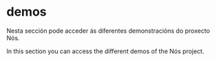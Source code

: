 # demos
Nesta sección pode acceder ás diferentes demonstracións do proxecto Nós. 

In this section you can access the different demos of the Nós project. 
